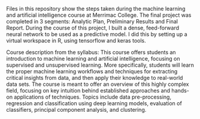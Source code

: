 Files in this repository show the steps taken during the machine learning and artificial intelligence course at Merrimac College.
The final project was completed in 3 segments: Analytic Plan, Preliminary Results and Final Report.
During the course of this project, I built a dense, feed-forward neural network to be used as a predictive model.
I did this by setting up a virtual workspace in R, using tensorflow and keras tools.

Course description from the syllabus:
This course offers students an introduction to machine learning and artificial intelligence, focusing on
supervised and unsupervised learning. More specifically, students will learn the proper machine
learning workflows and techniques for extracting critical insights from data, and then apply their
knowledge to real-world data sets. The course is meant to offer an overview of this highly complex
field, focusing on key intuition behind established approaches and hands-on applications of
techniques. Topics include data pre-processing, regression and classification using deep learning
models, evaluation of classifiers, principal component analysis, and clustering.
